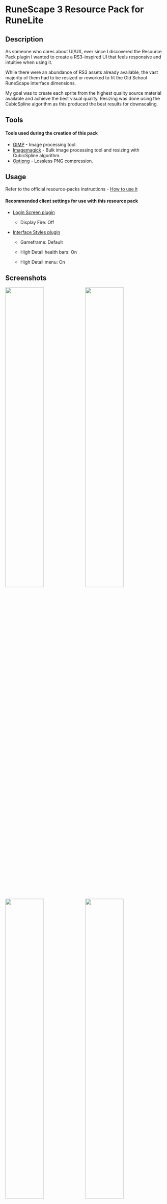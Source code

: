 # RuneScape 3 Resource Pack for RuneLite

## Description

As someone who cares about UI/UX, ever since I discovered the Resource Pack plugin I wanted to create a RS3-inspired UI that feels responsive and intuitive when using it. 

While there were an abundance of RS3 assets already available, the vast majority of them had to be resized or reworked to fit the Old School RuneScape interface dimensions.

My goal was to create each sprite from the highest quality source material available and achieve the best visual quality. Resizing was done using the CubicSpline algorithm as this produced the best results for downscaling. 

## Tools

#### Tools used during the creation of this pack
* [GIMP](https://www.gimp.org/) - Image processing tool.
* [Imagemagick](https://github.com/ImageMagick/ImageMagick) - Bulk image processing tool and resizing with CubicSpline algorithm.
* [Optipng](http://optipng.sourceforge.net/) - Lossless PNG compression.

## Usage 

Refer to the official resource-packs instructions - 
[How to use it](https://github.com/melkypie/resource-packs#how-to-use-it)

#### Recommended client settings for use with this resource pack

* [Login Screen plugin](https://github.com/runelite/runelite/wiki/Login-Screen)

  * Display Fire: Off

* [Interface Styles plugin](https://github.com/runelite/runelite/wiki/Interface-Styles) 

  * Gameframe: Default

  * High Detail health bars: On

  * High Detail menu: On



## Screenshots

</img> <img src="https://user-images.githubusercontent.com/20504972/166922522-9cb8d9e7-b12d-4865-8670-b9698d29cc32.png" width="49%"></img> <img src="https://user-images.githubusercontent.com/20504972/166666513-2df5178a-eefb-4b8e-8f47-a652be015b1d.png" width="49%"></img>
<img src="https://user-images.githubusercontent.com/20504972/166666528-5d64a8eb-9698-41cb-9ccf-27bb237c2f28.png" width="49%"> <img src="https://user-images.githubusercontent.com/20504972/167094334-6a36396a-2ca4-4e91-bdad-6e01322b973f.png" width="49%"></img>
<img src="https://user-images.githubusercontent.com/20504972/166666567-bf60b3c0-1a67-462b-9c9c-e85f6209468c.png" width="49%"></img> <img src="https://user-images.githubusercontent.com/20504972/166666598-6f78f018-78d2-4208-91bf-aab09235f076.png" width="49%"></img>


## Credits

* Jagex - RuneScape assets and artwork
* manpaint - providing RuneScape sprite sheets to the community
* melkypie - creating the resource pack plugin
* Shredit - creating the 2012 resource pack, which served as a base and inspiration.
* RuneScape Wiki - resources, info, assets and historical record of UI changes.
